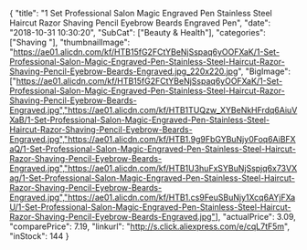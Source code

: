 {
	"title": "1 Set Professional Salon Magic Engraved Pen Stainless Steel Haircut Razor Shaving Pencil Eyebrow Beards Engraved Pen",
	"date": "2018-10-31 10:30:20",
	"SubCat": ["Beauty & Health"],
	"categories": ["Shaving "],
	"thumbnailImage": "https://ae01.alicdn.com/kf/HTB15fG2FCtYBeNjSspaq6yOOFXaK/1-Set-Professional-Salon-Magic-Engraved-Pen-Stainless-Steel-Haircut-Razor-Shaving-Pencil-Eyebrow-Beards-Engraved.jpg_220x220.jpg",
	"BigImage": ["https://ae01.alicdn.com/kf/HTB15fG2FCtYBeNjSspaq6yOOFXaK/1-Set-Professional-Salon-Magic-Engraved-Pen-Stainless-Steel-Haircut-Razor-Shaving-Pencil-Eyebrow-Beards-Engraved.jpg","https://ae01.alicdn.com/kf/HTB1TUQzw_XYBeNkHFrdq6AiuVXaB/1-Set-Professional-Salon-Magic-Engraved-Pen-Stainless-Steel-Haircut-Razor-Shaving-Pencil-Eyebrow-Beards-Engraved.jpg","https://ae01.alicdn.com/kf/HTB1.9g9FbGYBuNjy0Foq6AiBFXaQ/1-Set-Professional-Salon-Magic-Engraved-Pen-Stainless-Steel-Haircut-Razor-Shaving-Pencil-Eyebrow-Beards-Engraved.jpg","https://ae01.alicdn.com/kf/HTB1U3huFxSYBuNjSspjq6x73VXag/1-Set-Professional-Salon-Magic-Engraved-Pen-Stainless-Steel-Haircut-Razor-Shaving-Pencil-Eyebrow-Beards-Engraved.jpg","https://ae01.alicdn.com/kf/HTB1.cs9FeuSBuNjy1Xcq6AYjFXaU/1-Set-Professional-Salon-Magic-Engraved-Pen-Stainless-Steel-Haircut-Razor-Shaving-Pencil-Eyebrow-Beards-Engraved.jpg"],
	"actualPrice": 3.09,
	"comparePrice": 7.19,
	"linkurl": "http://s.click.aliexpress.com/e/cqL7tF5m",
	"inStock": 144
}
